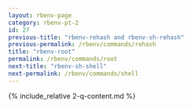 ```yaml
---
layout: rbenv-page
category: rbenv-pt-2
id: 27
previous-title: "rbenv-rehash and rbenv-sh-rehash"
previous-permalink: /rbenv/commands/rehash
title: "rbenv-root"
permalink: /rbenv/commands/root
next-title: "rbenv-sh-shell"
next-permalink: /rbenv/commands/shell
---
```


{% include_relative 2-q-content.md %}
